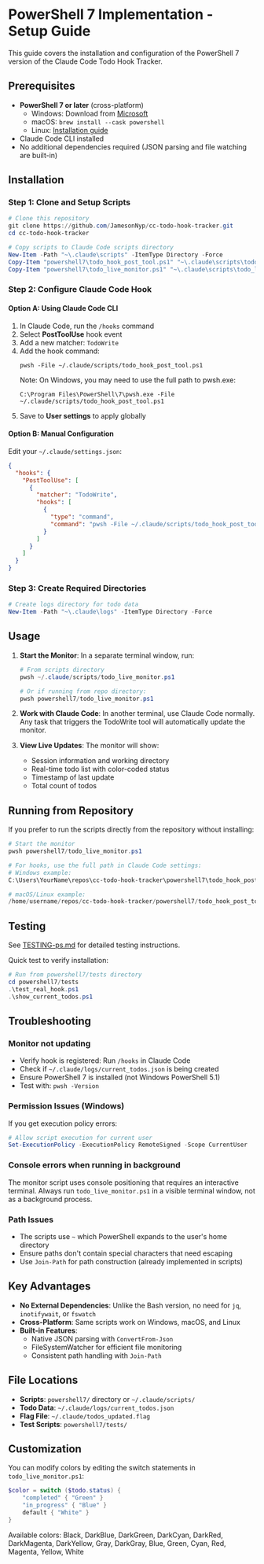 # PowerShell 7 Implementation - Setup Guide

This guide covers the installation and configuration of the PowerShell 7 version of the Claude Code Todo Hook Tracker.

## Prerequisites

- **PowerShell 7 or later** (cross-platform)
  - Windows: Download from [Microsoft](https://docs.microsoft.com/en-us/powershell/scripting/install/installing-powershell-on-windows)
  - macOS: `brew install --cask powershell`
  - Linux: [Installation guide](https://docs.microsoft.com/en-us/powershell/scripting/install/installing-powershell-on-linux)
- Claude Code CLI installed
- No additional dependencies required (JSON parsing and file watching are built-in)

## Installation

### Step 1: Clone and Setup Scripts

```powershell
# Clone this repository
git clone https://github.com/JamesonNyp/cc-todo-hook-tracker.git
cd cc-todo-hook-tracker

# Copy scripts to Claude Code scripts directory
New-Item -Path "~\.claude\scripts" -ItemType Directory -Force
Copy-Item "powershell7\todo_hook_post_tool.ps1" "~\.claude\scripts\todo_hook_post_tool.ps1"
Copy-Item "powershell7\todo_live_monitor.ps1" "~\.claude\scripts\todo_live_monitor.ps1"
```

### Step 2: Configure Claude Code Hook

#### Option A: Using Claude Code CLI

1. In Claude Code, run the `/hooks` command
2. Select **PostToolUse** hook event
3. Add a new matcher: `TodoWrite`
4. Add the hook command:
   ```
   pwsh -File ~/.claude/scripts/todo_hook_post_tool.ps1
   ```
   Note: On Windows, you may need to use the full path to pwsh.exe:
   ```
   C:\Program Files\PowerShell\7\pwsh.exe -File ~/.claude/scripts/todo_hook_post_tool.ps1
   ```
5. Save to **User settings** to apply globally

#### Option B: Manual Configuration

Edit your `~/.claude/settings.json`:

```json
{
  "hooks": {
    "PostToolUse": [
      {
        "matcher": "TodoWrite",
        "hooks": [
          {
            "type": "command",
            "command": "pwsh -File ~/.claude/scripts/todo_hook_post_tool.ps1"
          }
        ]
      }
    ]
  }
}
```

### Step 3: Create Required Directories

```powershell
# Create logs directory for todo data
New-Item -Path "~\.claude\logs" -ItemType Directory -Force
```

## Usage

1. **Start the Monitor**: In a separate terminal window, run:
   ```powershell
   # From scripts directory
   pwsh ~/.claude/scripts/todo_live_monitor.ps1
   
   # Or if running from repo directory:
   pwsh powershell7/todo_live_monitor.ps1
   ```

2. **Work with Claude Code**: In another terminal, use Claude Code normally. Any task that triggers the TodoWrite tool will automatically update the monitor.

3. **View Live Updates**: The monitor will show:
   - Session information and working directory
   - Real-time todo list with color-coded status
   - Timestamp of last update
   - Total count of todos

## Running from Repository

If you prefer to run the scripts directly from the repository without installing:

```powershell
# Start the monitor
pwsh powershell7/todo_live_monitor.ps1

# For hooks, use the full path in Claude Code settings:
# Windows example:
C:\Users\YourName\repos\cc-todo-hook-tracker\powershell7\todo_hook_post_tool.ps1

# macOS/Linux example:
/home/username/repos/cc-todo-hook-tracker/powershell7/todo_hook_post_tool.ps1
```

## Testing

See [TESTING-ps.md](TESTING-ps.md) for detailed testing instructions.

Quick test to verify installation:
```powershell
# Run from powershell7/tests directory
cd powershell7/tests
.\test_real_hook.ps1
.\show_current_todos.ps1
```

## Troubleshooting

### Monitor not updating
- Verify hook is registered: Run `/hooks` in Claude Code
- Check if `~/.claude/logs/current_todos.json` is being created
- Ensure PowerShell 7 is installed (not Windows PowerShell 5.1)
- Test with: `pwsh -Version`

### Permission Issues (Windows)
If you get execution policy errors:
```powershell
# Allow script execution for current user
Set-ExecutionPolicy -ExecutionPolicy RemoteSigned -Scope CurrentUser
```

### Console errors when running in background
The monitor script uses console positioning that requires an interactive terminal. Always run `todo_live_monitor.ps1` in a visible terminal window, not as a background process.

### Path Issues
- The scripts use `~` which PowerShell expands to the user's home directory
- Ensure paths don't contain special characters that need escaping
- Use `Join-Path` for path construction (already implemented in scripts)

## Key Advantages

- **No External Dependencies**: Unlike the Bash version, no need for `jq`, `inotifywait`, or `fswatch`
- **Cross-Platform**: Same scripts work on Windows, macOS, and Linux
- **Built-in Features**: 
  - Native JSON parsing with `ConvertFrom-Json`
  - FileSystemWatcher for efficient file monitoring
  - Consistent path handling with `Join-Path`

## File Locations

- **Scripts**: `powershell7/` directory or `~/.claude/scripts/`
- **Todo Data**: `~/.claude/logs/current_todos.json`
- **Flag File**: `~/.claude/todos_updated.flag`
- **Test Scripts**: `powershell7/tests/`

## Customization

You can modify colors by editing the switch statements in `todo_live_monitor.ps1`:

```powershell
$color = switch ($todo.status) {
    "completed" { "Green" }
    "in_progress" { "Blue" }
    default { "White" }
}
```

Available colors: Black, DarkBlue, DarkGreen, DarkCyan, DarkRed, DarkMagenta, DarkYellow, Gray, DarkGray, Blue, Green, Cyan, Red, Magenta, Yellow, White